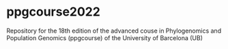 # ppgcourse2022
Repository for the 18th edition of the advanced couse in Phylogenomics and Population Genomics (ppgcourse) of the University of Barcelona (UB)


